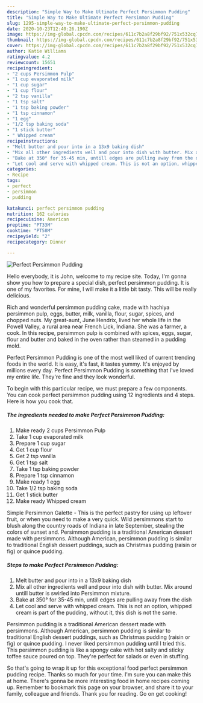 ```yaml
---
description: "Simple Way to Make Ultimate Perfect Persimmon Pudding"
title: "Simple Way to Make Ultimate Perfect Persimmon Pudding"
slug: 1295-simple-way-to-make-ultimate-perfect-persimmon-pudding
date: 2020-10-23T12:40:26.190Z
image: https://img-global.cpcdn.com/recipes/611c7b2a8f29bf92/751x532cq70/perfect-persimmon-pudding-recipe-main-photo.jpg
thumbnail: https://img-global.cpcdn.com/recipes/611c7b2a8f29bf92/751x532cq70/perfect-persimmon-pudding-recipe-main-photo.jpg
cover: https://img-global.cpcdn.com/recipes/611c7b2a8f29bf92/751x532cq70/perfect-persimmon-pudding-recipe-main-photo.jpg
author: Katie Williams
ratingvalue: 4.2
reviewcount: 15651
recipeingredient:
- "2 cups Persimmon Pulp"
- "1 cup evaporated milk"
- "1 cup sugar"
- "1 cup flour"
- "2 tsp vanilla"
- "1 tsp salt"
- "1 tsp baking powder"
- "1 tsp cinnamon"
- "1 egg"
- "1/2 tsp baking soda"
- "1 stick butter"
- " Whipped cream"
recipeinstructions:
- "Melt butter and pour into in a 13x9 baking dish"
- "Mix all other ingredients well and pour into dish with butter. Mix around untill butter is swirled into Persimmon mixture."
- "Bake at 350° for 35-45 min, untill edges are pulling away from the dish"
- "Let cool and serve with whipped cream. This is not an option, whipped cream is part of the pudding, without it, this dish is not the same."
categories:
- Recipe
tags:
- perfect
- persimmon
- pudding

katakunci: perfect persimmon pudding 
nutrition: 162 calories
recipecuisine: American
preptime: "PT33M"
cooktime: "PT58M"
recipeyield: "2"
recipecategory: Dinner

---
```



![Perfect Persimmon Pudding](https://img-global.cpcdn.com/recipes/611c7b2a8f29bf92/751x532cq70/perfect-persimmon-pudding-recipe-main-photo.jpg)

Hello everybody, it is John, welcome to my recipe site. Today, I'm gonna show you how to prepare a special dish, perfect persimmon pudding. It is one of my favorites. For mine, I will make it a little bit tasty. This will be really delicious.

Rich and wonderful persimmon pudding cake, made with hachiya persimmon pulp, eggs, butter, milk, vanilla, flour, sugar, spices, and chopped nuts. My great-aunt, June Hendrix, lived her whole life in the Powell Valley, a rural area near French Lick, Indiana. She was a farmer, a cook. In this recipe, persimmon pulp is combined with spices, eggs, sugar, flour and butter and baked in the oven rather than steamed in a pudding mold.

Perfect Persimmon Pudding is one of the most well liked of current trending foods in the world. It is easy, it's fast, it tastes yummy. It's enjoyed by millions every day. Perfect Persimmon Pudding is something that I've loved my entire life. They're fine and they look wonderful.


To begin with this particular recipe, we must prepare a few components. You can cook perfect persimmon pudding using 12 ingredients and 4 steps. Here is how you cook that.

<!--inarticleads1-->

##### The ingredients needed to make Perfect Persimmon Pudding:

1. Make ready 2 cups Persimmon Pulp
1. Take 1 cup evaporated milk
1. Prepare 1 cup sugar
1. Get 1 cup flour
1. Get 2 tsp vanilla
1. Get 1 tsp salt
1. Take 1 tsp baking powder
1. Prepare 1 tsp cinnamon
1. Make ready 1 egg
1. Take 1/2 tsp baking soda
1. Get 1 stick butter
1. Make ready  Whipped cream


Simple Persimmon Galette - This is the perfect pastry for using up leftover fruit, or when you need to make a very quick. Wild persimmons start to blush along the country roads of Indiana in late September, stealing the colors of sunset and. Persimmon pudding is a traditional American dessert made with persimmons. Although American, persimmon pudding is similar to traditional English dessert puddings, such as Christmas pudding (raisin or fig) or quince pudding. 

<!--inarticleads2-->

##### Steps to make Perfect Persimmon Pudding:

1. Melt butter and pour into in a 13x9 baking dish
1. Mix all other ingredients well and pour into dish with butter. Mix around untill butter is swirled into Persimmon mixture.
1. Bake at 350° for 35-45 min, untill edges are pulling away from the dish
1. Let cool and serve with whipped cream. This is not an option, whipped cream is part of the pudding, without it, this dish is not the same.


Persimmon pudding is a traditional American dessert made with persimmons. Although American, persimmon pudding is similar to traditional English dessert puddings, such as Christmas pudding (raisin or fig) or quince pudding. I never liked persimmon pudding until I tried this. This persimmon pudding is like a spongy cake with hot salty and sticky toffee sauce poured on top. They&#39;re perfect for salads or even in stuffing. 

So that's going to wrap it up for this exceptional food perfect persimmon pudding recipe. Thanks so much for your time. I'm sure you can make this at home. There's gonna be more interesting food in home recipes coming up. Remember to bookmark this page on your browser, and share it to your family, colleague and friends. Thank you for reading. Go on get cooking!

